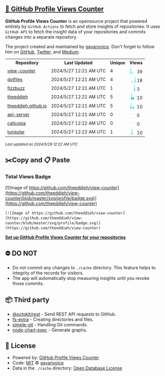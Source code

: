 ## [🚀 GitHub Profile Views Counter](https://github.com/gayanvoice/github-profile-views-counter)
**GitHub Profile Views Counter** is an opensource project that powered entirely by  `GitHub Actions` to fetch and store insights of repositories.
It uses `GitHub API` to fetch the insight data of your repositories and commits changes into a separate repository.

The project created and maintained by [gayanvoice](https://github.com/gayanvoice). Don't forget to follow him on [GitHub](https://github.com/gayanvoice), [Twitter](https://twitter.com/gayanvoice), and [Medium](https://gayanvoice.medium.com/).

<table>
	<tr>
		<th>
			Repository
		</th>
		<th>
			Last Updated
		</th>
		<th>
			Unique
		</th>
		<th>
			Views
		</th>
	</tr>
	<tr>
		<td>
			<a href="https://github.com/theeddieh/view-counter/tree/master/readme/677157337/year.md">
				view-counter
			</a>
		</td>
		<td>
			2024/5/27 12:21 AM UTC
		</td>
		<td>
			4
		</td>
		<td>
			<img alt="Response time graph" src="https://github.com/theeddieh/view-counter/raw/master/graph/677157337/small/year.png" height="20"> 39
		</td>
	</tr>
	<tr>
		<td>
			<a href="https://github.com/theeddieh/view-counter/tree/master/readme/108577993/year.md">
				dotfiles
			</a>
		</td>
		<td>
			2024/5/27 12:21 AM UTC
		</td>
		<td>
			4
		</td>
		<td>
			<img alt="Response time graph" src="https://github.com/theeddieh/view-counter/raw/master/graph/108577993/small/year.png" height="20"> 18
		</td>
	</tr>
	<tr>
		<td>
			<a href="https://github.com/theeddieh/view-counter/tree/master/readme/467696257/year.md">
				fizzbuzz
			</a>
		</td>
		<td>
			2024/5/27 12:21 AM UTC
		</td>
		<td>
			1
		</td>
		<td>
			<img alt="Response time graph" src="https://github.com/theeddieh/view-counter/raw/master/graph/467696257/small/year.png" height="20"> 3
		</td>
	</tr>
	<tr>
		<td>
			<a href="https://github.com/theeddieh/view-counter/tree/master/readme/159556378/year.md">
				theeddieh
			</a>
		</td>
		<td>
			2024/5/27 12:21 AM UTC
		</td>
		<td>
			5
		</td>
		<td>
			<img alt="Response time graph" src="https://github.com/theeddieh/view-counter/raw/master/graph/159556378/small/year.png" height="20"> 10
		</td>
	</tr>
	<tr>
		<td>
			<a href="https://github.com/theeddieh/view-counter/tree/master/readme/115464782/year.md">
				theeddieh.github.io
			</a>
		</td>
		<td>
			2024/5/27 12:21 AM UTC
		</td>
		<td>
			5
		</td>
		<td>
			<img alt="Response time graph" src="https://github.com/theeddieh/view-counter/raw/master/graph/115464782/small/year.png" height="20"> 10
		</td>
	</tr>
	<tr>
		<td>
			<a href="https://github.com/theeddieh/view-counter/tree/master/readme/624976823/year.md">
				api-server
			</a>
		</td>
		<td>
			2024/5/27 12:21 AM UTC
		</td>
		<td>
			0
		</td>
		<td>
			<img alt="Response time graph" src="https://github.com/theeddieh/view-counter/raw/master/graph/624976823/small/year.png" height="20"> 0
		</td>
	</tr>
	<tr>
		<td>
			<a href="https://github.com/theeddieh/view-counter/tree/master/readme/7057564/year.md">
				calicopia
			</a>
		</td>
		<td>
			2024/5/27 12:22 AM UTC
		</td>
		<td>
			0
		</td>
		<td>
			<img alt="Response time graph" src="https://github.com/theeddieh/view-counter/raw/master/graph/7057564/small/year.png" height="20"> 0
		</td>
	</tr>
	<tr>
		<td>
			<a href="https://github.com/theeddieh/view-counter/tree/master/readme/7059334/year.md">
				lunisolar
			</a>
		</td>
		<td>
			2024/5/27 12:22 AM UTC
		</td>
		<td>
			1
		</td>
		<td>
			<img alt="Response time graph" src="https://github.com/theeddieh/view-counter/raw/master/graph/7059334/small/year.png" height="20"> 10
		</td>
	</tr>
</table>

<small><i>Last updated on 2024/5/29 12:22 AM UTC</i></small>

## ✂️Copy and 📋 Paste
### Total Views Badge
[![Image of https://github.com/theeddieh/view-counter](https://github.com/theeddieh/view-counter/blob/master/svg/profile/badge.svg)](https://github.com/theeddieh/view-counter)

```readme
[![Image of https://github.com/theeddieh/view-counter](https://github.com/theeddieh/view-counter/blob/master/svg/profile/badge.svg)](https://github.com/theeddieh/view-counter)
```
[**Set up GitHub Profile Views Counter for your repositories**](https://github.com/gayanvoice/github-profile-views-counter)
## ⛔ DO NOT
- Do not commit any changes to `./cache` directory. This feature helps to integrity of the records for visitors.
- The app will automatically stop measuring insights until you revoke those commits.
## 📦 Third party

- [@octokit/rest](https://www.npmjs.com/package/@octokit/rest) - Send REST API requests to GitHub.
- [fs-extra](https://www.npmjs.com/package/fs-extra) - Creating directories and files.
- [simple-git](https://www.npmjs.com/package/simple-git) - Handling Git commands.
- [node-chart-exec](https://www.npmjs.com/package/node-chart-exec) - Generate graphs.
## 📄 License
- Powered by: [GitHub Profile Views Counter](https://github.com/gayanvoice/github-profile-views-counter)
- Code: [MIT](./LICENSE) © [gayanvoice](https://github.com/gayanvoice)
- Data in the `./cache` directory: [Open Database License](https://opendatacommons.org/licenses/odbl/1-0/)